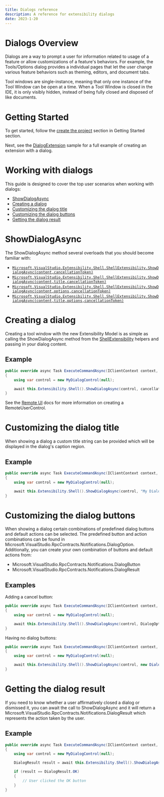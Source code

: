 ```yaml
---
title: Dialogs reference
description: A reference for extensibility dialogs
date: 2023-1-20
---
```


# Dialogs Overview

Dialogs are a way to prompt a user for information related to usage of a feature or allow customizations of a feature's behaviors. For example, the Tools/Options dialog provides a individual pages that let the user change various feature behaviors such as theming, editors, and document tabs.

Tool windows are single-instance, meaning that only one instance of the Tool Window can be open at a time. When a Tool Window is closed in the IDE, it is only visibly hidden, instead of being fully closed and disposed of like documents. 

# Getting Started

To get started, follow the [create the project](./../../getting-started/create-your-first-extension.md) section in Getting Started section.

Next, see the [DialogExtension](./../../../../New_Extensibility_Model/Samples/DialogExtension) sample for a full example of creating an extension with a dialog.

# Working with dialogs

This guide is designed to cover the top user scenarios when working with dialogs:

- [ShowDialogAsync](#showdialogasync)
- [Creating a dialog](#creating-a-dialog)
- [Customizing the dialog title](#customizing-the-dialog-title)
- [Customizing the dialog buttons](#customizing-the-dialog-buttons)
- [Getting the dialog result](#getting-the-dialog-result)

# ShowDialogAsync

The ShowDialogAsync method several overloads that you should become familiar with:

- [`Microsoft.VisualStudio.Extensibility.Shell.ShellExtensibility.ShowDialogAsync(content,cancellationToken)`](./../../api/Microsoft.VisualStudio.Extensibility.md/#M-Microsoft-VisualStudio-Extensibility-Shell-ShellExtensibility-ShowDialogAsync-Microsoft-VisualStudio-RpcContracts-RemoteUI-IRemoteUserControl,System-Threading-CancellationToken-)
- [`Microsoft.VisualStudio.Extensibility.Shell.ShellExtensibility.ShowDialogAsync(content,title,cancellationToken)`](./../../api/Microsoft.VisualStudio.Extensibility.md/#M-Microsoft-VisualStudio-Extensibility-Shell-ShellExtensibility-ShowDialogAsync-Microsoft-VisualStudio-RpcContracts-RemoteUI-IRemoteUserControl,System-String,System-Threading-CancellationToken-)
- [`Microsoft.VisualStudio.Extensibility.Shell.ShellExtensibility.ShowDialogAsync(content,options,cancellationToken)`](./../../api/Microsoft.VisualStudio.Extensibility.md/#M-Microsoft-VisualStudio-Extensibility-Shell-ShellExtensibility-ShowDialogAsync-Microsoft-VisualStudio-RpcContracts-RemoteUI-IRemoteUserControl,Microsoft-VisualStudio-RpcContracts-Notifications-DialogOption,System-Threading-CancellationToken-)
- [`Microsoft.VisualStudio.Extensibility.Shell.ShellExtensibility.ShowDialogAsync(content,title,options,cancellationToken)`](./../../api/Microsoft.VisualStudio.Extensibility.md/#M-Microsoft-VisualStudio-Extensibility-Shell-ShellExtensibility-ShowDialogAsync-Microsoft-VisualStudio-RpcContracts-RemoteUI-IRemoteUserControl,System-String,Microsoft-VisualStudio-RpcContracts-Notifications-DialogOption,System-Threading-CancellationToken-)

# Creating a dialog

Creating a tool window with the new Extensibility Model is as simple as calling the ShowDialogAsync method from the [ShellExtensibility](./../../api/Microsoft.VisualStudio.Extensibility.md/#T-Microsoft-VisualStudio-Extensibility-Shell-ShellExtensibility) helpers and passing in your dialog content.

## Example

```csharp
public override async Task ExecuteCommandAsync(IClientContext context, CancellationToken cancellationToken)
{
	using var control = new MyDialogControl(null);

	await this.Extensibility.Shell().ShowDialogAsync(control, cancellationToken);
}
```

See the [Remote UI](./../../inside-the-sdk/remote-ui.md) docs for more information on creating a RemoteUserControl.

# Customizing the dialog title

When showing a dialog a custom title string can be provided which will be displayed in the dialog's caption region.

## Example

```csharp
public override async Task ExecuteCommandAsync(IClientContext context, CancellationToken cancellationToken)
{
	using var control = new MyDialogControl(null);

	await this.Extensibility.Shell().ShowDialogAsync(control, "My Dialog Title", cancellationToken);
}
```

# Customizing the dialog buttons

When showing a dialog certain combinations of predefined dialog buttons and default actions can be selected. The predefined button and action combinations can be found in Microsoft.VisualStudio.RpcContracts.Notifications.DialogOption. Additionally, you can create your own combination of buttons and default actions from:

- Microsoft.VisualStudio.RpcContracts.Notifications.DialogButton
- Microsoft.VisualStudio.RpcContracts.Notifications.DialogResult

## Examples

Adding a cancel button:
```csharp
public override async Task ExecuteCommandAsync(IClientContext context, CancellationToken cancellationToken)
{
	using var control = new MyDialogControl(null);

	await this.Extensibility.Shell().ShowDialogAsync(control, DialogOption.OKCancel. cancellationToken);
}
```

Having no dialog buttons:
```csharp
public override async Task ExecuteCommandAsync(IClientContext context, CancellationToken cancellationToken)
{
	using var control = new MyDialogControl(null);

	await this.Extensibility.Shell().ShowDialogAsync(control, new DialogOption(DialogButton.None, DialogResult.None), cancellationToken);
}
```

# Getting the dialog result

If you need to know whether a user affirmatively closed a dialog or dismissed it, you can await the call to ShowDialogAsync and it will return a Microsoft.VisualStudio.RpcContracts.Notifications.DialogResult which represents the action taken by the user.

## Example
```csharp
public override async Task ExecuteCommandAsync(IClientContext context, CancellationToken cancellationToken)
{
	using var control = new MyDialogControl(null);

	DialogResult result = await this.Extensibility.Shell().ShowDialogAsync(control, "My Dialog Title", DialogOption.OKCancel, cancellationToken);

	if (result == DialogResult.OK)
	{
		// User clicked the OK button
	}
}
```